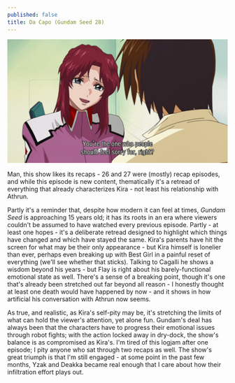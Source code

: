 ```yaml
---
published: false
title: Da Capo (Gundam Seed 28)
---
```

![](/sorry.jpg)

Man, this show likes its recaps - 26 and 27 were (mostly) recap episodes, and while this episode is new content, thematically it's a retread of everything that already characterizes Kira - not least his relationship with Athrun.

Partly it's a reminder that, despite how modern it can feel at times, *Gundam Seed* is approaching 15 years old; it has its roots in an era where viewers couldn't be assumed to have watched every previous episode. Partly - at least one hopes - it's a deliberate retread designed to highlight which things have changed and which have stayed the same. Kira's parents have hit the screen for what may be their only appearance - but Kira himself is lonelier than ever, perhaps even breaking up with Best Girl in a painful reset of everything (we'll see whether that sticks). Talking to Cagalli he shows a wisdom beyond his years - but Flay is right about his barely-functional emotional state as well. There's a sense of a breaking point, though it's one that's already been stretched out far beyond all reason - I honestly thought at least one death would have happened by now - and it shows in how artificial his conversation with Athrun now seems.

As true, and realistic, as Kira's self-pity may be, it's stretching the limits of what can hold the viewer's attention, yet alone fun. Gundam's deal has always been that the characters have to progress their emotional issues through robot fights; with the action locked away in dry-dock, the show's balance is as compromised as Kira's. I'm tired of this logjam after one episode; I pity anyone who sat through two recaps as well. The show's great triumph is that I'm still engaged - at some point in the past few months, Yzak and Deakka  became real enough that I care about how their infiltration effort plays out.